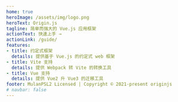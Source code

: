```yaml
---
home: true
heroImage: /assets/img/logo.png
heroText: Origin.js
tagline: 简单而强大的 Vue.js 应用框架
actionText: 快速上手 →
actionLink: /guide/
features:
- title: 约定式框架
  details: 提供基于 Vue.js 的约定式 web 框架
- title: Vite 支持
  details: 提供 Webpack 转 Vite 的转换工具
- title: Vue 支持
  details: 提供 Vue2 升 Vue3 的迁移工具
footer: MulanPSL2 Licensed | Copyright © 2021-present originjs
# navbar: false
---
```

